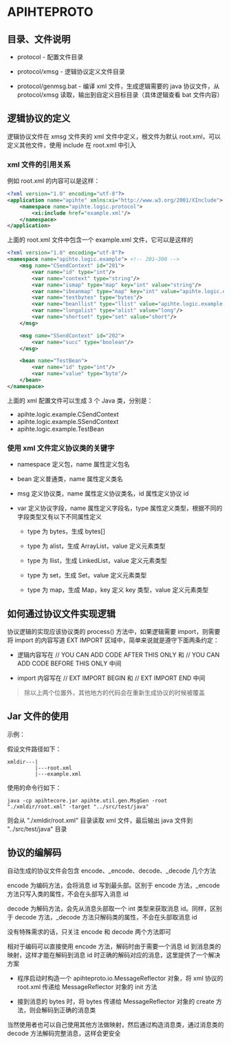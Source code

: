 # APIHTEPROTO

## 目录、文件说明

- protocol - 配置文件目录

- protocol/xmsg - 逻辑协议定义文件目录

- protocol/genmsg.bat - 编译 xml 文件，生成逻辑需要的 java 协议文件，从 protocol/xmsg 读取，输出到自定义目标目录（具体逻辑查看 bat 文件内容）

## 逻辑协议的定义

逻辑协议文件在 xmsg 文件夹的 xml 文件中定义，根文件为默认 root.xml，可以定义其他文件，使用 include 在 root.xml 中引入

### xml 文件的引用关系

例如 root.xml 的内容可以是这样：

```xml
<?xml version="1.0" encoding="utf-8"?>
<application name="apihte" xmlns:xi="http://www.w3.org/2001/XInclude">
	<namespace name="apihte.logic.protocol">
		<xi:include href="example.xml"/>
	</namespace>
</application>
```

上面的 root.xml 文件中包含一个 example.xml 文件，它可以是这样的

```xml
<?xml version="1.0" encoding="utf-8"?>
<namespace name="apihte.logic.example"> <!-- 201~300 -->
	<msg name="CSendContext" id="201">
		<var name="id" type="int"/>
		<var name="context" type="string"/>
		<var name="ismap" type="map" key="int" value="string"/>
		<var name="ibeanmap" type="map" key="int" value="apihte.logic.example.TestBean"/>
		<var name="testbytes" type="bytes"/>
		<var name="beanllist" type="llist" value="apihte.logic.example.TestBean"/>
		<var name="longalist" type="alist" value="long"/>
		<var name="shortset" type="set" value="short"/>
	</msg>

	<msg name="SSendContext" id="202">
		<var name="succ" type="boolean"/>
	</msg>

	<bean name="TestBean">
		<var name="id" type="int"/>
		<var name="value" type="byte"/>
	</bean>
</namespace>
```

上面的 xml 配置文件可以生成 3 个 Java 类，分别是：

- apihte.logic.example.CSendContext
- apihte.logic.example.SSendContext
- apihte.logic.example.TestBean

### 使用 xml 文件定义协议类的关键字

- namespace 定义包，name 属性定义包名

- bean 定义普通类，name 属性定义类名

- msg 定义协议类，name 属性定义协议类名，id 属性定义协议 id

- var 定义协议字段，name 属性定义字段名，type 属性定义类型，根据不同的字段类型又有以下不同属性定义

    - type 为 bytes，生成 bytes[]

    - type 为 alist，生成 ArrayList，value 定义元素类型

    - type 为 llist，生成 LinkedList，value 定义元素类型

    - type 为 set，生成 Set，value 定义元素类型

    - type 为 map，生成 Map，key 定义 key 类型，value 定义元素类型

## 如何通过协议文件实现逻辑

协议逻辑的实现应该协议类的 process() 方法中，如果逻辑需要 import，则需要将 import 的内容写道 EXT IMPORT 区域中，简单来说就是遵守下面两条约定：

- 逻辑内容写在 // YOU CAN ADD CODE AFTER THIS ONLY 和 // YOU CAN ADD CODE BEFORE THIS ONLY 中间

- import 内容写在 // EXT IMPORT BEGIN 和 // EXT IMPORT END 中间

> 除以上两个位置外，其他地方的代码会在重新生成协议的时候被覆盖

## Jar 文件的使用

示例：

假设文件路径如下：

```
xmldir---|
         |---root.xml
         |---example.xml
```

使用的命令行如下：

```shell
java -cp apihtecore.jar apihte.util.gen.MsgGen -root "./xmldir/root.xml" -target "../src/test/java"
```

则会从 "./xmldir/root.xml" 目录读取 xml 文件，最后输出 java 文件到 "../src/test/java" 目录

## 协议的编解码

自动生成的协议文件会包含 encode、_encode、decode、_decode 几个方法

encode 为编码方法，会将消息 id 写到最头部。区别于 encode 方法，_encode 方法只写入类的属性，不会在头部写入消息 id 

decode 为解码方法，会先从消息头部取一个 int 类型来获取消息 id。同样，区别于 decode 方法，_decode 方法只解码类的属性，不会在头部取消息 id

没有特殊需求的话，只关注 encode 和 decode 两个方法即可

相对于编码可以直接使用 encode 方法，解码时由于需要一个消息 id 到消息类的映射，这样才能在解码到消息 id 时正确的解码对应的消息，这里提供了一个解决方案

- 程序启动时构造一个 apihteproto.io.MessageReflector 对象，将 xml 协议的 root.xml 传递给 MessageReflector 对象的 init 方法

- 接到消息的 bytes 时，将 bytes 传递给 MessageReflector 对象的 create 方法，则会解码到正确的消息类

当然使用者也可以自己使用其他方法做映射，然后通过构造消息类，通过消息类的 decode 方法解码完整消息，这样会更安全